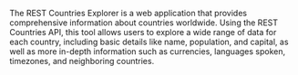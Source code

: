 The REST Countries Explorer is a web application that provides comprehensive information about countries worldwide. Using the REST Countries API, this tool allows users to explore a wide range of data for each country, including basic details like name, population, and capital, as well as more in-depth information such as currencies, languages spoken, timezones, and neighboring countries.
